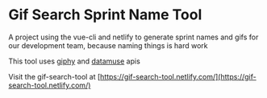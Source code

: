 # Gif Search Sprint Name Tool

A project using the vue-cli and netlify to generate sprint names and gifs for our development team, because naming things is hard work


This tool uses [giphy](https://developers.giphy.com/) and [datamuse](https://www.datamuse.com/api/) apis

Visit the gif-search-tool at [https://gif-search-tool.netlify.com/](https://gif-search-tool.netlify.com/)